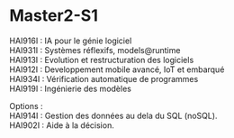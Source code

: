 # Master2-S1

HAI916I : IA pour le génie logiciel                            <br>
HAI931I : Systèmes réflexifs, models@runtime                   <br>
HAI913I : Evolution et restructuration des logiciels           <br>
HAI912I : Developpement mobile avancé, IoT et embarqué         <br>
HAI934I : Vérification automatique de programmes               <br>
HAI919I : Ingénierie des modèles                               <br>

Options :                                                      <br>
HAI914I : Gestion des données au dela du SQL (noSQL).          <br>
HAI902I : Aide à la décision.                                  <br>

